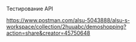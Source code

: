 Тестирование API

https://www.postman.com/alsu-5043888/alsu-s-workspace/collection/2huuabc/demoshopping?action=share&creator=45750648
